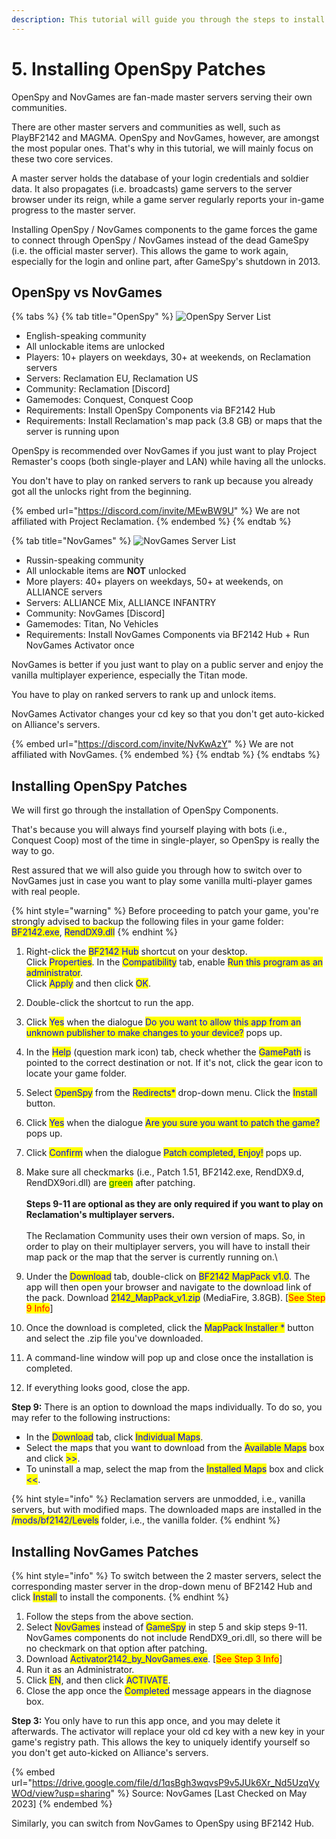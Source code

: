 ```yaml
---
description: This tutorial will guide you through the steps to install OpenSpy patches.
---
```


# 5. Installing OpenSpy Patches

OpenSpy and NovGames are fan-made master servers serving their own communities.

There are other master servers and communities as well, such as PlayBF2142 and MAGMA. OpenSpy and NovGames, however, are amongst the most popular ones. That's why in this tutorial, we will mainly focus on these two core services.

A master server holds the database of your login credentials and soldier data. It also propagates (i.e. broadcasts) game servers to the server browser under its reign, while a game server regularly reports your in-game progress to the master server.

Installing OpenSpy / NovGames components to the game forces the game to connect through OpenSpy / NovGames instead of the dead GameSpy (i.e. the official master server). This allows the game to work again, especially for the login and online part, after GameSpy's shutdown in 2013.

## OpenSpy vs NovGames

{% tabs %}
{% tab title="OpenSpy" %}
![OpenSpy Server List](../.gitbook/assets/reclamation\_orig.png)

* English-speaking community
* All unlockable items are unlocked
* Players: 10+ players on weekdays, 30+ at weekends, on Reclamation server​s​
* Servers: Reclamation EU, Reclamation US
* Community: Reclamation \[Discord]
* Gamemodes: Conquest, Conquest Coop
* ​Requirements: Install OpenSpy Components via BF2142 Hub
* Requirements: Install Reclamation's map pack (3.8 GB) or maps that the server is running upon

OpenSpy is recommended over NovGames if you just want to play Project Remaster's coops (both single-player and LAN) while having all the unlocks.

You don't have to play on ranked servers to rank up because you already got all the unlocks right from the beginning.

{% embed url="https://discord.com/invite/MEwBW9U" %}
We are not affiliated with Project Reclamation.
{% endembed %}
{% endtab %}

{% tab title="NovGames" %}
![NovGames Server List](../.gitbook/assets/novgame\_orig.png)

* Russin-speaking community
* All unlockable items are **NOT** unlocked
* More players: 40+ players on weekdays, 50+ at weekends, on ALLIANCE servers
* Servers: ALLIANCE Mix, ALLIANCE INFANTRY
* Community: NovGames \[Discord]
* Gamemodes: Titan, No Vehicles
* Requirements: Install NovGames Components via BF2142 Hub + Run NovGames Activator once

NovGames is better if you just want to play on a public server and enjoy the vanilla multiplayer experience, especially the Titan mode.​

You have to play on ranked servers to rank up and unlock items.

NovGames Activator changes your cd key so that you don't get auto-kicked on Alliance's servers.

{% embed url="https://discord.com/invite/NvKwAzY" %}
We are not affiliated with NovGames.
{% endembed %}
{% endtab %}
{% endtabs %}

## Installing OpenSpy Patches

We will first go through the installation of OpenSpy Components.&#x20;

That's because you will always find yourself playing with bots (i.e., Conquest Coop) most of the time in single-player, so OpenSpy is really the way to go.&#x20;

Rest assured that we will also guide you through how to switch over to NovGames just in case you want to play some vanilla multi-player games with real people.

{% hint style="warning" %}
​Before proceeding to patch your game, you're strongly advised to backup the following files in your game folder: <mark style="color:blue;">BF2142.exe</mark>, <mark style="color:blue;">RendDX9.dll</mark>
{% endhint %}

1. Right-click the <mark style="color:blue;">BF2142 Hub</mark> shortcut on your desktop. \
   Click <mark style="color:blue;">Properties</mark>. In the <mark style="color:blue;">Compatibility</mark> tab, enable <mark style="color:blue;">Run this program as an administrator</mark>.\
   Click <mark style="color:blue;">Apply</mark> and then click <mark style="color:blue;">OK</mark>.
2. Double-click the shortcut to run the app.
3. Click <mark style="color:blue;">Yes</mark> when the dialogue <mark style="color:blue;">Do you want to allow this app from an unknown publisher to make changes to your device?</mark> pops up.
4. In the <mark style="color:blue;">Help</mark> (question mark icon) tab, check whether the <mark style="color:blue;">GamePath</mark> is pointed to the correct destination or not. If it's not, click the gear icon to locate your game folder.
5. Select <mark style="color:blue;">OpenSpy</mark> from the <mark style="color:blue;">Redirects\*</mark> drop-down menu. Click the <mark style="color:blue;">Install</mark> button.
6. Click <mark style="color:blue;">Yes</mark> when the dialogue <mark style="color:blue;">Are you sure you want to patch the game?</mark> pops up.
7. Click <mark style="color:blue;">Confirm</mark> when the dialogue <mark style="color:blue;">Patch completed, Enjoy!</mark> pops up.
8. Make sure all checkmarks (i.e., Patch 1.51, BF2142.exe, RendDX9.d, RendDX9ori.dll) are <mark style="color:green;">green</mark> after patching.\
   \
   **Steps 9-11 are optional as they are only required if you want to play on Reclamation's multiplayer servers.**\
   \
   The Reclamation Community uses their own version of maps. So, in order to play on their multiplayer servers, you will have to install their map pack or the map that the server is currently running on.\

9. Under the <mark style="color:blue;">Download</mark> tab, double-click on <mark style="color:blue;">BF2142 MapPack v1.0</mark>. The app will then open your browser and navigate to the download link of the pack. Download <mark style="color:blue;">2142\_MapPack\_v1.zip</mark> (MediaFire, 3.8GB). \[<mark style="color:red;">See Step 9 Info</mark>]
10. Once the download is completed, click the <mark style="color:blue;">MapPack Installer \*</mark> button and select the .zip file you've downloaded.
11. A command-line window will pop up and close once the installation is completed.
12. If everything looks good, close the app.

**Step 9:** There is an option to download the maps individually. To do so, you may refer to the following instructions:

* In the <mark style="color:blue;">Download</mark> tab, click <mark style="color:blue;">Individual Maps</mark>.&#x20;
* Select the maps that you want to download from the <mark style="color:blue;">Available Maps</mark> box and click <mark style="color:blue;">>></mark>.&#x20;
* To uninstall a map, select the map from the <mark style="color:blue;">Installed Maps</mark> box and click <mark style="color:blue;"><<</mark>.

{% hint style="info" %}
Reclamation servers are unmodded, i.e., vanilla servers, but with modified maps. The downloaded maps are installed in the <mark style="color:blue;">/mods/bf2142/Levels</mark> folder, i.e., the vanilla folder.
{% endhint %}

## Installing NovGames Patches

{% hint style="info" %}
To switch between the 2 master servers, select the corresponding master server in the drop-down menu of BF2142 Hub and click <mark style="color:blue;">Install</mark> to install the components.
{% endhint %}

1. Follow the steps from the above section.&#x20;
2. Select <mark style="color:blue;">NovGames</mark> instead of <mark style="color:blue;">GameSpy</mark> in step 5 and skip steps 9-11. \
   NovGames components do not include RendDX9\_ori.dll, so there will be no checkmark on that option after patching.
3. Download <mark style="color:blue;">Activator2142\_by\_NovGames.exe</mark>. \[<mark style="color:red;">See Step 3 Info</mark>]
4. Run it as an Administrator.
5. Click <mark style="color:blue;">EN</mark>, and then click <mark style="color:blue;">ACTIVATE</mark>.
6. Close the app once the <mark style="color:blue;">Completed</mark> message appears in the diagnose box.

**​Step 3:** You only have to run this app once, and you may delete it afterwards. The activator will replace your old cd key with a new key in your game's registry path. This allows the key to uniquely identify yourself so you don't get auto-kicked on Alliance's servers.

{% embed url="https://drive.google.com/file/d/1qsBgh3wqvsP9v5JUk6Xr_Nd5UzqVyWOd/view?usp=sharing" %}
Source: NovGames \[Last Checked on May 2023]
{% endembed %}

Similarly, you can switch from NovGames to OpenSpy using BF2142 Hub.
